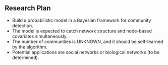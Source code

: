 ## Research Plan

- Build a probabilistic model in a Bayesian framework for community detection.
- The model is expected to catch network structure and node-based covariates simultaneously.
- The number of communities is UNKNOWN, and it should be self-learned by the algorithm.
- Potential applications are social networks or biological networks (to be determined).